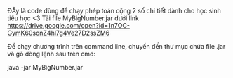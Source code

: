 ĐÂy là code dùng để chạy phép toán cộng 2 số chi tiết dành cho học sinh tiểu học <3 
Tải file MyBigNumber.jar dưới link
https://drive.google.com/open?id=1n7OC-GymK60sonZ4hl7g4Ve27D2ssZM6

Để chạy chương trình trên command line, chuyển đến thư mục chứa file .jar và gõ dòng lệnh sau trên cmd:

java -jar MyBigNumber.jar
